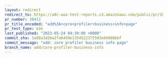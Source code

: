 ```yaml
---
layout: redirect
redirect_to: https://a8c-woo-test-reports.s3.amazonaws.com/public/pr/38412/e2e/index.html
pr_number: 38412
pr_title_encoded: "add%3A+core+profiler+business+info+page"
pr_test_type: e2e
last_published: "2023-05-24 04:39:00 +0000"
commit_sha: 1a98a3d26a2fa6450e1354522375503e04908bbf
commit_message: "add: core profiler business info page"
branch_name: add/core-profiler-business-info
---
```

